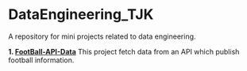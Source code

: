 # DataEngineering_TJK
A repository for mini projects related to data engineering.

**1. [FootBall-API-Data](https://github.com/kannatj/DataEngineering_TJK/tree/main/FootBall-API-Data)**
     This project fetch data from an API which publish football information.

